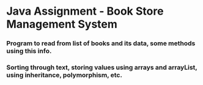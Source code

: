
# Java Assignment - Book Store Management System
### Program to read from list of books and its data, some methods using this info.
### Sorting through text, storing values using arrays and arrayList, using inheritance, polymorphism, etc.
